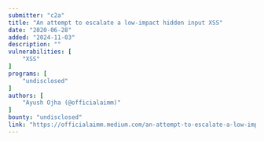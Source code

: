 ```yaml
---
submitter: "c2a"
title: "An attempt to escalate a low-impact hidden input XSS"
date: "2020-06-28"
added: "2024-11-03"
description: ""
vulnerabilities: [
    "XSS"
]
programs: [
    "undisclosed"
]
authors: [
    "Ayush Ojha (@officialaimm)"
]
bounty: "undisclosed"
link: "https://officialaimm.medium.com/an-attempt-to-escalate-a-low-impact-hidden-input-xss-9f4b9c88f19c"
---
```




